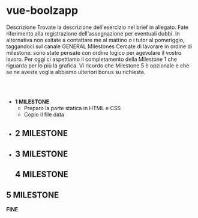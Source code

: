 # vue-boolzapp

Descrizione
Trovate la descrizione dell'esercizio nel brief in allegato. Fate riferimento alla registrazione dell'assegnazione per eventuali dubbi. In alternativa non esitate a contattare me al mattino o i tutor al pomeriggio, taggandoci sul canale GENERAL
Milestones
Cercate di lavorare in ordine di milestone: sono state pensate con ordine logico per agevolare il vostro lavoro. Per oggi ci aspettiamo il completamento della Milestone 1 che riguarda per lo più la grafica.
Vi ricordo che Milestone 5 è opzionale e che se ne aveste voglia abbiamo ulteriori bonus su richiesta.

<br>
<br>

- **1 MILESTONE**
  - Preparo la parte statica in HTML e CSS
  - Copio il file data
- **2 MILESTONE**
  - 
- **3 MILESTONE**
  - 
  **4 MILESTONE**
  - 
 **5 MILESTONE**
  - 
**FINE**  